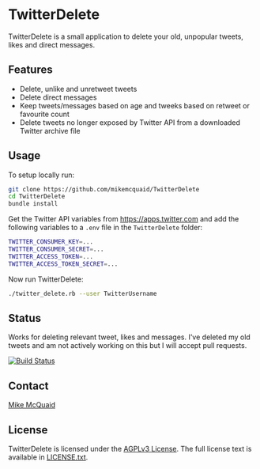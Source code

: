 # TwitterDelete
TwitterDelete is a small application to delete your old, unpopular tweets, likes and direct messages.

## Features
- Delete, unlike and unretweet tweets
- Delete direct messages
- Keep tweets/messages based on age and tweeks based on retweet or favourite count
- Delete tweets no longer exposed by Twitter API from a downloaded Twitter archive file

## Usage
To setup locally run:
```bash
git clone https://github.com/mikemcquaid/TwitterDelete
cd TwitterDelete
bundle install
```

Get the Twitter API variables from https://apps.twitter.com and add the following variables to a `.env` file in the `TwitterDelete` folder:
```bash
TWITTER_CONSUMER_KEY=...
TWITTER_CONSUMER_SECRET=...
TWITTER_ACCESS_TOKEN=...
TWITTER_ACCESS_TOKEN_SECRET=...
```

Now run TwitterDelete:
```bash
./twitter_delete.rb --user TwitterUsername
```

## Status
Works for deleting relevant tweet, likes and messages. I've deleted my old tweets and am not actively working on this but I will accept pull requests.

[![Build Status](https://travis-ci.org/MikeMcQuaid/TwitterDelete.svg?branch=master)](https://travis-ci.org/MikeMcQuaid/TwitterDelete)

## Contact
[Mike McQuaid](mailto:mike@mikemcquaid.com)

## License
TwitterDelete is licensed under the [AGPLv3 License](https://en.wikipedia.org/wiki/Affero_General_Public_License).
The full license text is available in [LICENSE.txt](https://github.com/mikemcquaid/TwitterDelete/blob/master/LICENSE.txt).
